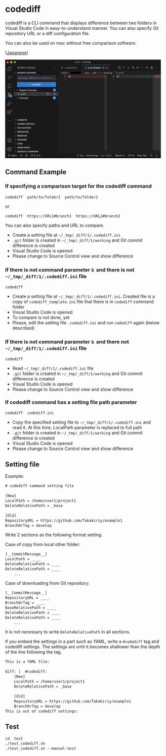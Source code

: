 # codediff

codediff is a CLI command that displays difference
between two folders in Visual Studio Code
in easy-to-understand manner.
You can also specify Git repository URL or a diff configuration file.

You can also be used on mac without free comparison software.

([Japanese](./README-jp.md))

![screen shot](./codediff.png)


## Command Example

### If specifying a comparison target for the codediff command

    codediff  path/to/folder1  path/to/folder2

or

    codediff  https://URL1#branch1  https://URL2#branch2

You can also specify paths and URL to compare.

- Create a setting file at `~/_tmp/_diff/1/.codediff.ini`
- `.git` folder is created in `~/_tmp/_diff/1/working` and Git commit difference is created
- Visual Studio Code is opened
- Please change to Source Control view and show difference

### If there is not command parameterｓ and there is not `~/_tmp/_diff/1/.codediff.ini` file

    codediff

- Create a setting file at `~/_tmp/_diff/1/.codediff.ini`.
    Created file is a copy of `codediff_template.ini` file
    that there is in `codediff` command folder
- Visual Studio Code is opened
- To compare is not done, yet
- Please, edit the setting file `.codediff.ini` and run `codediff` again (below described)

### If there is not command parameterｓ and there not `~/_tmp/_diff/1/.codediff.ini` file

    codediff

- Read `~/_tmp/_diff/1/.codediff.ini` file
- `.git` folder is created in `~/_tmp/_diff/1/working` and Git commit difference is created
- Visual Studio Code is opened
- Please change to Source Control view and show difference

### If codediff command has a setting file path parameter

    codediff  codediff.ini

- Copy the specified setting file to `~/_tmp/_diff/1/.codediff.ini` and read it.
    At this time, LocalPath parameter is replaced to full path
- `.git` folder is created in `~/_tmp/_diff/1/working` and Git commit difference is created
- Visual Studio Code is opened
- Please change to Source Control view and show difference


## Setting file

Example:

    # codediff command setting file

    [New]
    LocalPath = /home/user1/project1
    DeleteRelativePath = _base

    [Old]
    RepositoryURL = https://github.com/Takakiriy/example1
    BranchOrTag = develop

Write 2 sections as the following format setting.

Case of copy from local other folder:

    [__CommitMessage__]
    LocalPath = ____
    DeleteRelativePath = ____
    DeleteRelativePath = ____
        ...

Case of downloading from Git repository:

    [__CommitMessage__]
    RepositoryURL = ____
    BranchOrTag = ____
    BaseRelativePath = ____
    DeleteRelativePath = ____
    DeleteRelativePath = ____
        ...

It is not necessary to write `DeleteRelativePath` in all sections.

If you embed the settings in a part such as YAML,
write a `#codediff` tag and codediff settings.
The settings are until it becomes shallower than
the depth of the line following the tag.

    This is a YAML file:

    diff: |  #codediff:
        [New]
        LocalPath = /home/user1/project1
        DeleteRelativePath = _base

        [Old]
        RepositoryURL = https://github.com/Takakiriy/example1
        BranchOrTag = develop
    This is out of codediff settings:

## Test

    cd  test
    ./test_codediff.sh
    ./test_codediff.sh --manual-test
